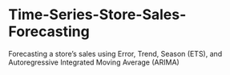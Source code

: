 # Time-Series-Store-Sales-Forecasting
Forecasting a store’s sales using Error, Trend, Season (ETS), and Autoregressive Integrated Moving Average (ARIMA)
